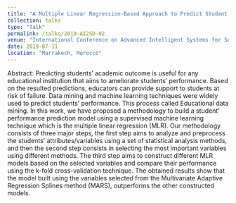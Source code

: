 ```yaml
---
title: "A Multiple Linear Regression-Based Approach to Predict Student Performance"
collection: talks
type: "Talk"
permalink: /talks/2019-AI2SD-02
venue: "International Conference on Advanced Intelligent Systems for Sustainable Development (AI2SD’2019)"
date: 2019-07-11
location: "Marrakech, Morocco"
---
```


Abstract: 
Predicting students’ academic outcome is useful for any educational institution that aims to ameliorate students’ performance. Based on the resulted predictions, educators can provide support to students at risk of failure. Data mining and machine learning techniques were widely used to predict students’ performance. This process called Educational data mining. In this work, we have proposed a methodology to build a student’ performance prediction model using a supervised machine learning technique which is the multiple linear regression (MLR). Our methodology consists of three major steps, the first step aims to analyze and preprocess the students’ attributes/variables using a set of statistical analysis methods, and then the second step consists in selecting the most important variables using different methods. The third step aims to construct different MLR models based on the selected variables and compare their performance using the k-fold cross-validation technique. The obtained results show that the model built using the variables selected from the Multivariate Adaptive Regression Splines method (MARS), outperforms the other constructed models.
